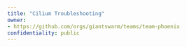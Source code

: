 ```yaml
---
title: "Cilium Troubleshooting"
owner:
- https://github.com/orgs/giantswarm/teams/team-phoenix
confidentiality: public
---
```

